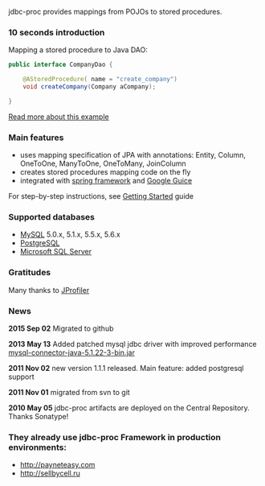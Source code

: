 jdbc-proc provides mappings from POJOs to stored procedures.

### 10 seconds introduction ###
Mapping a stored procedure to Java DAO:
```java
public interface CompanyDao {

    @AStoredProcedure( name = "create_company")
    void createCompany(Company aCompany);

}
```

[Read more about this example](https://github.com/payneteasy/jdbc-proc/wiki/ExampleCreateCompany)

### Main features ###
  * uses mapping specification of JPA with annotations: Entity, Column, OneToOne, ManyToOne, OneToMany, JoinColumn
  * creates stored procedures mapping code on the fly
  * integrated with [spring framework](http://www.springsource.org) and [Google Guice](https://github.com/google/guice)

For step-by-step instructions, see [Getting Started](https://github.com/payneteasy/jdbc-proc/wiki/GettingStarted) guide

### Supported databases ###
  * [MySQL](http://mysql.com) 5.0.x, 5.1.x, 5.5.x, 5.6.x
  * [PostgreSQL](http://postgresql.org)
  * [Microsoft SQL Server](http://www.microsoft.com/sqlserver)

### Gratitudes ###
Many thanks to [JProfiler](http://www.ej-technologies.com/products/jprofiler/overview.html)

### News ###
**2015 Sep 02** Migrated to github

**2013 May 13** Added patched mysql jdbc driver with improved performance [mysql-connector-java-5.1.22-3-bin.jar](https://github.com/payneteasy/jdbc-proc/blob/master/mysql-driver/mysql-connector-java-5.1.22-3-bin.jar?raw=true)

**2011 Nov 02** new version 1.1.1 released. Main feature: added postgresql support

**2011 Nov 01** migrated from svn to git

**2010 May 05** jdbc-proc artifacts are deployed on the Central Repository. Thanks Sonatype!

### They already use jdbc-proc Framework in production environments: ###

  * http://payneteasy.com
  * http://sellbycell.ru
